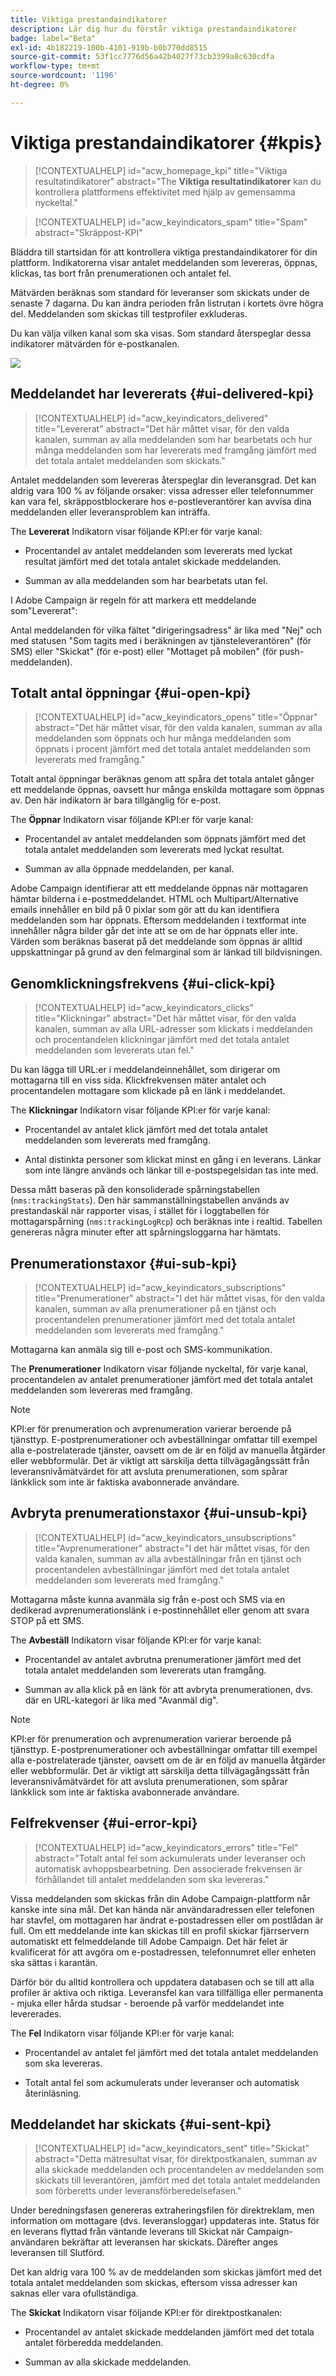 ```yaml
---
title: Viktiga prestandaindikatorer
description: Lär dig hur du förstår viktiga prestandaindikatorer
badge: label="Beta"
exl-id: 4b182219-100b-4101-919b-b0b770dd8515
source-git-commit: 53f1cc7776d56a42b4027f73cb3399a8c630cdfa
workflow-type: tm+mt
source-wordcount: '1196'
ht-degree: 0%

---
```


# Viktiga prestandaindikatorer {#kpis}

>[!CONTEXTUALHELP]
>id="acw_homepage_kpi"
>title="Viktiga resultatindikatorer"
>abstract="The **Viktiga resultatindikatorer** kan du kontrollera plattformens effektivitet med hjälp av gemensamma nyckeltal."

>[!CONTEXTUALHELP]
>id="acw_keyindicators_spam"
>title="Spam"
>abstract="Skräppost-KPI"

Bläddra till startsidan för att kontrollera viktiga prestandaindikatorer för din plattform. Indikatorerna visar antalet meddelanden som levereras, öppnas, klickas, tas bort från prenumerationen och antalet fel.

Mätvärden beräknas som standard för leveranser som skickats under de senaste 7 dagarna. Du kan ändra perioden från listrutan i kortets övre högra del. Meddelanden som skickas till testprofiler exkluderas.

Du kan välja vilken kanal som ska visas. Som standard återspeglar dessa indikatorer mätvärden för e-postkanalen.

![](assets/kpi.png)

## Meddelandet har levererats {#ui-delivered-kpi}

>[!CONTEXTUALHELP]
>id="acw_keyindicators_delivered"
>title="Levererat"
>abstract="Det här måttet visar, för den valda kanalen, summan av alla meddelanden som har bearbetats och hur många meddelanden som har levererats med framgång jämfört med det totala antalet meddelanden som skickats."

Antalet meddelanden som levereras återspeglar din leveransgrad. Det kan aldrig vara 100 % av följande orsaker: vissa adresser eller telefonnummer kan vara fel, skräppostblockerare hos e-postleverantörer kan avvisa dina meddelanden eller leveransproblem kan inträffa.

The **Levererat** Indikatorn visar följande KPI:er för varje kanal:

* Procentandel av antalet meddelanden som levererats med lyckat resultat jämfört med det totala antalet skickade meddelanden.

* Summan av alla meddelanden som har bearbetats utan fel.

I Adobe Campaign är regeln för att markera ett meddelande som&quot;Levererat&quot;:

Antal meddelanden för vilka fältet &quot;dirigeringsadress&quot; är lika med &quot;Nej&quot; och med statusen &quot;Som tagits med i beräkningen av tjänsteleverantören&quot; (för SMS) eller &quot;Skickat&quot; (för e-post) eller &quot;Mottaget på mobilen&quot; (för push-meddelanden).


## Totalt antal öppningar {#ui-open-kpi}

>[!CONTEXTUALHELP]
>id="acw_keyindicators_opens"
>title="Öppnar"
>abstract="Det här måttet visar, för den valda kanalen, summan av alla meddelanden som öppnats och hur många meddelanden som öppnats i procent jämfört med det totala antalet meddelanden som levererats med framgång."

Totalt antal öppningar beräknas genom att spåra det totala antalet gånger ett meddelande öppnas, oavsett hur många enskilda mottagare som öppnas av. Den här indikatorn är bara tillgänglig för e-post.

The **Öppnar** Indikatorn visar följande KPI:er för varje kanal:

* Procentandel av antalet meddelanden som öppnats jämfört med det totala antalet meddelanden som levererats med lyckat resultat.

* Summan av alla öppnade meddelanden, per kanal.

Adobe Campaign identifierar att ett meddelande öppnas när mottagaren hämtar bilderna i e-postmeddelandet. HTML och Multipart/Alternative emails innehåller en bild på 0 pixlar som gör att du kan identifiera meddelanden som har öppnats. Eftersom meddelanden i textformat inte innehåller några bilder går det inte att se om de har öppnats eller inte. Värden som beräknas baserat på det meddelande som öppnas är alltid uppskattningar på grund av den felmarginal som är länkad till bildvisningen.



## Genomklickningsfrekvens {#ui-click-kpi}

>[!CONTEXTUALHELP]
>id="acw_keyindicators_clicks"
>title="Klickningar"
>abstract="Det här måttet visar, för den valda kanalen, summan av alla URL-adresser som klickats i meddelanden och procentandelen klickningar jämfört med det totala antalet meddelanden som levererats utan fel."

Du kan lägga till URL:er i meddelandeinnehållet, som dirigerar om mottagarna till en viss sida. Klickfrekvensen mäter antalet och procentandelen mottagare som klickade på en länk i meddelandet.

The **Klickningar** Indikatorn visar följande KPI:er för varje kanal:

* Procentandel av antalet klick jämfört med det totala antalet meddelanden som levererats med framgång.

* Antal distinkta personer som klickat minst en gång i en leverans. Länkar som inte längre används och länkar till e-postspegelsidan tas inte med.

Dessa mått baseras på den konsoliderade spårningstabellen (`nms:trackingStats`). Den här sammanställningstabellen används av prestandaskäl när rapporter visas, i stället för i loggtabellen för mottagarspårning (`nms:trackingLogRcp`) och beräknas inte i realtid. Tabellen genereras några minuter efter att spårningsloggarna har hämtats.


## Prenumerationstaxor {#ui-sub-kpi}

>[!CONTEXTUALHELP]
>id="acw_keyindicators_subscriptions"
>title="Prenumerationer"
>abstract="I det här måttet visas, för den valda kanalen, summan av alla prenumerationer på en tjänst och procentandelen prenumerationer jämfört med det totala antalet meddelanden som levererats med framgång."


Mottagarna kan anmäla sig till e-post och SMS-kommunikation.

The **Prenumerationer** Indikatorn visar följande nyckeltal, för varje kanal, procentandelen av antalet prenumerationer jämfört med det totala antalet meddelanden som levereras med framgång.


>[!NOTE]
>
> KPI:er för prenumeration och avprenumeration varierar beroende på tjänsttyp. E-postprenumerationer och avbeställningar omfattar till exempel alla e-postrelaterade tjänster, oavsett om de är en följd av manuella åtgärder eller webbformulär. Det är viktigt att särskilja detta tillvägagångssätt från leveransnivåmätvärdet för att avsluta prenumerationen, som spårar länkklick som inte är faktiska avabonnerade användare.

## Avbryta prenumerationstaxor {#ui-unsub-kpi}

>[!CONTEXTUALHELP]
>id="acw_keyindicators_unsubscriptions"
>title="Avprenumerationer"
>abstract="I det här måttet visas, för den valda kanalen, summan av alla avbeställningar från en tjänst och procentandelen avbeställningar jämfört med det totala antalet meddelanden som levererats med framgång."


Mottagarna måste kunna avanmäla sig från e-post och SMS via en dedikerad avprenumerationslänk i e-postinnehållet eller genom att svara STOP på ett SMS.

The **Avbeställ** Indikatorn visar följande KPI:er för varje kanal:

* Procentandel av antalet avbrutna prenumerationer jämfört med det totala antalet meddelanden som levererats utan framgång.

* Summan av alla klick på en länk för att avbryta prenumerationen, dvs. där en URL-kategori är lika med &quot;Avanmäl dig&quot;.


>[!NOTE]
>
> KPI:er för prenumeration och avprenumeration varierar beroende på tjänsttyp. E-postprenumerationer och avbeställningar omfattar till exempel alla e-postrelaterade tjänster, oavsett om de är en följd av manuella åtgärder eller webbformulär. Det är viktigt att särskilja detta tillvägagångssätt från leveransnivåmätvärdet för att avsluta prenumerationen, som spårar länkklick som inte är faktiska avabonnerade användare.

## Felfrekvenser {#ui-error-kpi}

>[!CONTEXTUALHELP]
>id="acw_keyindicators_errors"
>title="Fel"
>abstract="Totalt antal fel som ackumulerats under leveranser och automatisk avhoppsbearbetning. Den associerade frekvensen är förhållandet till antalet meddelanden som ska levereras."

Vissa meddelanden som skickas från din Adobe Campaign-plattform når kanske inte sina mål. Det kan hända när användaradressen eller telefonen har stavfel, om mottagaren har ändrat e-postadressen eller om postlådan är full. Om ett meddelande inte kan skickas till en profil skickar fjärrservern automatiskt ett felmeddelande till Adobe Campaign. Det här felet är kvalificerat för att avgöra om e-postadressen, telefonnumret eller enheten ska sättas i karantän.

Därför bör du alltid kontrollera och uppdatera databasen och se till att alla profiler är aktiva och riktiga. Leveransfel kan vara tillfälliga eller permanenta - mjuka eller hårda studsar - beroende på varför meddelandet inte levererades.

The **Fel** Indikatorn visar följande KPI:er för varje kanal:

* Procentandel av antalet fel jämfört med det totala antalet meddelanden som ska levereras.

* Totalt antal fel som ackumulerats under leveranser och automatisk återinläsning.

## Meddelandet har skickats {#ui-sent-kpi}

<!--DRAFT - This section requires a validation-->

>[!CONTEXTUALHELP]
>id="acw_keyindicators_sent"
>title="Skickat"
>abstract="Detta mätresultat visar, för direktpostkanalen, summan av alla skickade meddelanden och procentandelen av meddelanden som skickats till leverantören, jämfört med det totala antalet meddelanden som förberetts under leveransförberedelsefasen."

Under beredningsfasen genereras extraheringsfilen för direktreklam, men information om mottagare (dvs. leveransloggar) uppdateras inte.  Status för en leverans flyttad från väntande leverans till Skickat när Campaign-användaren bekräftar att leveransen har skickats. Därefter anges leveransen till Slutförd.

Det kan aldrig vara 100 % av de meddelanden som skickas jämfört med det totala antalet meddelanden som skickas, eftersom vissa adresser kan saknas eller vara ofullständiga.

The **Skickat** Indikatorn visar följande KPI:er för direktpostkanalen:

* Procentandel av antalet skickade meddelanden jämfört med det totala antalet förberedda meddelanden.

* Summan av alla skickade meddelanden.

